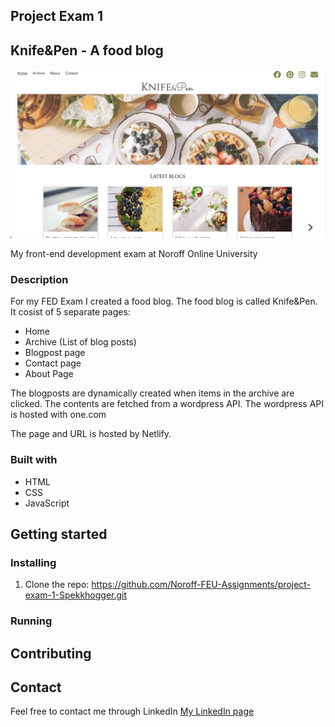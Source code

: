 ## Project Exam 1
## Knife&Pen - A food blog

![Picture of project](/images/Knife%20and%20Pen%20Large.jpeg) 

My front-end development exam at Noroff Online University

### Description
For my FED Exam I created a food blog. The food blog is called Knife&Pen. It cosist of 5 separate pages:
- Home
- Archive (List of blog posts)
- Blogpost page
- Contact page 
- About Page

The blogposts are dynamically created when items in the archive are clicked. The contents are fetched from a wordpress API. The wordpress API is hosted with one.com

The page and URL is hosted by Netlify. 


### Built with
- HTML
- CSS
- JavaScript


## Getting started
### Installing
1. Clone the repo: 
https://github.com/Noroff-FEU-Assignments/project-exam-1-Spekkhogger.git

### Running

## Contributing 


## Contact 
Feel free to contact me through LinkedIn 
[My LinkedIn page](https://www.linkedin.com/in/ingeborg-sanna-a2805516a/)

